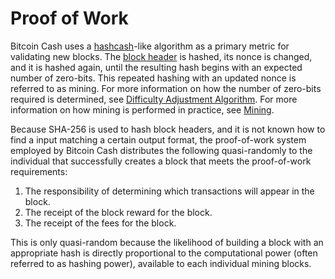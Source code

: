 # Proof of Work

Bitcoin Cash uses a [hashcash](https://en.wikipedia.org/wiki/Hashcash)-like algorithm as a primary metric for validating new blocks.
The [block header](/protocol/blockchain/block/block-header) is hashed, its nonce is changed, and it is hashed again, until the resulting hash begins with an expected number of zero-bits.
This repeated hashing with an updated nonce is referred to as mining.
For more information on how the number of zero-bits required is determined, see [Difficulty Adjustment Algorithm](/protocol/blockchain/proof-of-work/difficulty-adjustment-algorithm).
For more information on how mining is performed in practice, see [Mining](/protocol/blockchain/proof-of-work/mining).

Because SHA-256 is used to hash block headers, and it is not known how to find a input matching a certain output format, the proof-of-work system employed by Bitcoin Cash distributes the following quasi-randomly to the individual that successfully creates a block that meets the proof-of-work requirements:

 1. The responsibility of determining which transactions will appear in the block.
 2. The receipt of the block reward for the block.
 3. The receipt of the fees for the block.

This is only quasi-random because the likelihood of building a block with an appropriate hash is directly proportional to the computational power (often referred to as hashing power), available to each individual mining blocks.